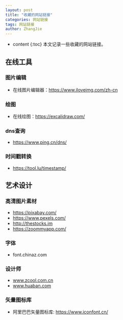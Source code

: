 ```yaml
---
layout: post
title: "收藏的网站链接"
categories: 网站链接
tags: 网站链接
author: ZhangJie
---
```


* content
{:toc}
本文记录一些收藏的网站链接。




## 在线工具

### 图片编辑

- 在线图片编辑器：https://www.iloveimg.com/zh-cn


### 绘图

- 在线绘图：https://excalidraw.com/

### dns查询

- https://www.ping.cn/dns/


### 时间戳转换

- https://tool.lu/timestamp/



## 艺术设计

### 高清图片素材

- https://pixabay.com/
- https://www.pexels.com/
- http://thestocks.im
- https://zoommyapp.com/


### 字体

- font.chinaz.com

### 设计师

- www.zcool.com.cn
- www.huaban.com


### 矢量图标库

- 阿里巴巴矢量图标库: https://www.iconfont.cn/


